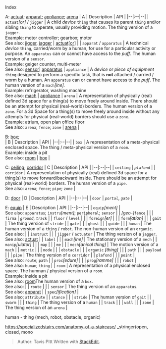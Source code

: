 Index

<a name="a"></a> A: [actuat](#actuat); [apparat](#apparat); [appliance](#appliance); [arena](#arena)
| A | Description | API |
|--|:--|--|
| `actuat`*[or]* / `jigger` <a  name="actuat"></a> | A child *device*  `thing` that causes its parent `thing` and/or sibling `thing` to operate, usually providing motion. The thing version of a `jagger`.<br>Example: motor controller; gearbox; motor<br>See also: [jigger](#jigger), [jagger](#jagger) | [actuat[or]](/actuat.md) |
| `apparat` / `apparatus` <a name="apparat"></a>| A technical *device* `thing`, carried/worm by a human, for use for a particular activity or purpose. An `apparatus` can or cannot have access to the _puff_. The human version of a `sensor`.<br>Example: geiger counter, multi-meter<br>See also: [sensor](#sensor)| [apparatus](/apparatus.md)
| `appliance` <a name="appliance"></a>| A *device* or *piece of equipment* `thing` designed to perform a specific task, that is **not** attached / carried / worm by a human. An `apparatus` can or cannot have access to the _puff_. The human version of a `mach`*[ine].*<br>Example: refrigerator, washing machine<br>See also: [mach](#mach) | [appliance](/applicance.md)
| `arena` <a name="arena"></a> | A representation of physically (real) defined 3d space for a thing(s) to move freely around inside. There should be an attempt for physical (real-world) borders. The human version of a `zone`. For a 3d Space for a thing(s) to move freely around inside without any attempts for physical (real-world) borders should use a `zone`.<br>Example: atrium, open plan office floor<br>See also: `arena`; `fence`; `zone` | [arena](#arena) |

<a name="b"></a> B: [box](#box);   
| B | Description | API |
|--|:--|--|
| `box` <a name="box"></a> | A representation of a meta-physical enclosed space. The thing / meta-physical version of a `room`.<br>Example: inside a pit<br>See also: [room](#room) | [box](/box.md) |

<a name="c"></a> C: [ceiling](#ceiling); [corridor](#corridor)
| C | Description | API |
|--|:--|--|
| `ceiling` | *`plafond`* |
| `corridor` | A representation of physically (real) defined 3d space for a thing(s) to move forward/backward inside. There should be an attempt for physical (real-world) borders. The human version of a `pipe`.<br>See also: `arena`; `fence`; `pipe`; `zone` |

<a name="d"></a>D: [door](#door)
| D | Description | API |
|--|:--|--|
| `door` | *`portal`*, *`gate`* |

<a name="e"></a>E: [equip](#equip)
| E | Description | API |
|--|:--|--|
| `equip`*[ment]* | <br>See also: `apparatus`; `instru`*[ment]*; `peripheral`;  `sensor` |
| *[geo-]*`fence` | |
| `firma` | *`ground`*, *`track`* |
| `floor` / `level` | |
| `foreign`*[er]* | |
| `form`*[ation]* | |
| `gait` | The thing version of `stride` |
| `gate` | |
| `ghost` |  |
| `guide` | |
| `human` | The human version of a `thing` / `robot`.  The non-human version of an `organic`.<br>See also: |
| `instruct` | |
| `jigger` / `actuator` | The thing version of a `jagger`.<br>See also: [actuat](#actuat) |
| `label` | |
| `mach`*[ine]* | The stationary version of a `mech` |
| `manip`*[ulator]* | |
| `map` | |
| `me` | |
| `mech`*[anical thing]* | The motion version of a `mach` |
| `metric` | |
| `mode` | |
| `obstacle` | |
| `organic` *[thing]* | |
| `path` | |
| `payload` | |
| `pipe` | The thing version of a `corridor` |
| `plafond` | |
| `point` | <br>See also: `route`; `path` |
| `proc`*[edure]* | |
| `prog`*[ramme]* | |
| `robot` | <br>See also: `human`; `thing` |
| `room` | A representation of a physical enclosed space. The humnan / physical version of a `room`.  
Example: inside a pit  
See also: [room](https://stackedit.io/app#room)The human version of a `box`.<br>See also: |
| `route` | |
| `sensor` | The thing version of an `apparatus`.<br>See also: [apparat](#apparat) |
| `spec`*[ification]* | <br>See also: `attribute` |
| `stance` |  |
| `stride` | The human version of `gait` |
| `swarm` | |
| `thing` | The thing version of a `human` |
| `track` | |
| `wall` | |
| `zone` | The thing version of an `arena` |

human - thing (mech, robot, obstacle, organic)

https://specializedstairs.com/anatomy-of-a-staircase/
_stringer(open, closed, mono


> Author: Tavis PItt
> Written with [StackEdit](https://stackedit.io/).
<!--stackedit_data:
eyJoaXN0b3J5IjpbMTg4ODY3NzIyMSwtOTI1MDQxNzk2LDE0OT
E0NTQzNTBdfQ==
-->